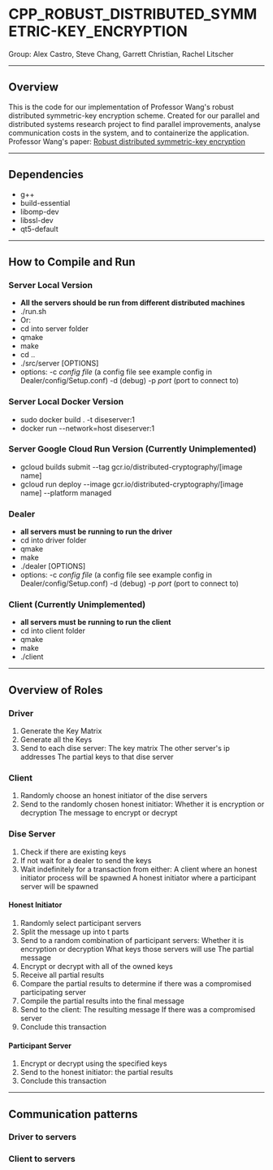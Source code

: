 # CPP_ROBUST_DISTRIBUTED_SYMMETRIC-KEY_ENCRYPTION
Group: Alex Castro, Steve Chang, Garrett Christian, Rachel Litscher

---
## Overview
This is the code for our implementation of Professor Wang's robust distributed symmetric-key encryption scheme. 
Created for our parallel and distributed systems research project to find parallel improvements, analyse communication costs in the system, and to containerize the application.
Professor Wang's paper: [Robust distributed symmetric-key encryption](https://eprint.iacr.org/2020/1001)

---
## Dependencies
- g++
- build-essential
- libomp-dev
- libssl-dev
- qt5-default

---
## How to Compile and Run

### Server Local Version
- **All the servers should be run from different distributed machines**
- ./run.sh
- Or:
- cd into server folder
- qmake
- make
- cd ..
- ./src/server [OPTIONS]
- options:
 -c *config file* (a config file see example config in Dealer/config/Setup.conf)
 -d (debug)
 -p *port* (port to connect to)

### Server Local Docker Version
- sudo docker build . -t diseserver:1
- docker run --network=host diseserver:1

### Server Google Cloud Run Version (Currently Unimplemented)
- gcloud builds submit --tag gcr.io/distributed-cryptography/[image name]
- gcloud run deploy --image gcr.io/distributed-cryptography/[image name] --platform managed

### Dealer
- **all servers must be running to run the driver**
- cd into driver folder
- qmake
- make
- ./dealer [OPTIONS]
- options:
 -c *config file* (a config file see example config in Dealer/config/Setup.conf)
 -d (debug)
 -p *port* (port to connect to)

### Client (Currently Unimplemented)
- **all servers must be running to run the client**
- cd into client folder
- qmake
- make
- ./client

---
## Overview of Roles

### Driver
1. Generate the Key Matrix
2. Generate all the Keys
3. Send to each dise server: 
 The key matrix
 The other server's ip addresses
 The partial keys to that dise server

### Client
1. Randomly choose an honest initiator of the dise servers
2. Send to the randomly chosen honest initiator:
 Whether it is encryption or decryption
 The message to encrypt or decrypt

### Dise Server
1. Check if there are existing keys
2. If not wait for a dealer to send the keys
3. Wait indefinitely for a transaction from either:
 A client where an honest initiator process will be spawned
 A honest initiator where a participant server will be spawned

#### Honest Initiator
1. Randomly select participant servers
2. Split the message up into t parts
3. Send to a random combination of participant servers:
 Whether it is encryption or decryption
 What keys those servers will use
 The partial message
4. Encrypt or decrypt with all of the owned keys
5. Receive all partial results
6. Compare the partial results to determine if there was a compromised participating server
7. Compile the partial results into the final message
8. Send to the client:
 The resulting message
 If there was a compromised server
9. Conclude this transaction

#### Participant Server
1. Encrypt or decrypt using the specified keys
2. Send to the honest initiator:
 the partial results 
3. Conclude this transaction

---
## Communication patterns

### Driver to servers
[Dealer to Servers]: https://github.com/castroaj/CPP_ROBUST_DISTRIBUTED_SYMMETRIC-KEY_ENCRYPTION/blob/main/Diagrams/DealerServerFlow.pdf "Driver Flow."

### Client to servers
[Client to Servers]: https://github.com/castroaj/CPP_ROBUST_DISTRIBUTED_SYMMETRIC-KEY_ENCRYPTION/blob/main/Diagrams/ClientServerFlow.pdf "Client Transaction Flow."
